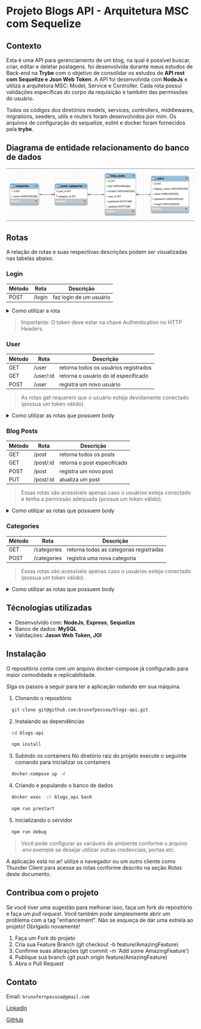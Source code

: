 # Projeto Blogs API - Arquitetura MSC com Sequelize

## Contexto
Esta é uma API para gerenciamento de um blog, na qual é possível buscar, criar, editar e deletar postagens. foi desenvolvida durante meus estudos de Back-end na __Trybe__ com o objetivo de consolidar os estudos de __API rest com Sequelize e Json Web Token__. A API foi desenvolvida com __NodeJs__ e utiliza a arquitetura MSC: Model, Service e Controller. Cada rota possui validações específicas do corpo da requisição e também das permissões do usuário.

Todos os códigos dos diretórios models, services, controllers, middlewares, migrations, seeders, utils e routers foram desenvolvidos por mim. Os arquivos de configuração do sequelize, eslint e docker foram fornecidos pela __trybe__.

## Diagrama de entidade relacionamento do banco de dados

![diagrama entidade relacionamento](./images/diagrama-er.png)

## Rotas

A relação de rotas e suas respectivas descrições podem ser visualizadas nas tabelas abaixo.

### Login
|Método|Rota|Descrição|
|-|-|-|
|POST|/login|faz login de um usuário|

<details>
<summary>Como utilizar a rota</summary>

1. Login de um usuário já cadastrado

  - O corpo da requisição deverá seguir o formato abaixo:
  
  ```js
  {
    "email": "lewishamilton@gmail.com",
    "password": "123456"
  }
  ```

  - Caso não haja erro de validação o retorno deve ser um json web token.
  ```js
  {
    "token": "eyJhbGciOiJIUzI1NiIsInR5cCI6IkpXVCJ9.eyJwYXlsb2FkIjp7ImlkIjo1LCJkaXNwbGF5TmFtZSI6InVzdWFyaW8gZGUgdGVzdGUiLCJlbWFpbCI6InRlc3RlQGVtYWlsLmNvbSIsImltYWdlIjoibnVsbCJ9LCJpYXQiOjE2MjAyNDQxODcsImV4cCI6MTYyMDY3NjE4N30.Roc4byj6mYakYqd9LTCozU1hd9k_Vw5IWKGL4hcCVG8"
  }
  ```
</details>

> Importante: O token deve estar na chave Authentication no HTTP Headers.

### User
|Método|Rota|Descrição|
|-|-|-|
|GET|/user|retorna todos os usuários registrados|
|GET|/user/:id|retorna o usuário do id especificado|
|POST|/user|registra um novo usuário|

> As rotas get requerem que o usuário esteja devidamente conectado (possua um token válido).

<details>
<summary>Como utilizar as rotas que possuem body</summary>

1. Registro de novo user

  - O corpo da requisição deverá seguir o formato abaixo:
  
  ```js
  {
    "displayName": "Brett Wiltshire",
    "email": "brett@email.com",
    "password": "123456",
    "image": "http://4.bp.blogspot.com/_YA50adQ-7vQ/S1gfR_6ufpI/AAAAAAAAAAk/1ErJGgRWZDg/S45/brett.png"
    // a imagem não é obrigatória
  }
  ```

  - Caso não haja erro de validação o retorno deve ser um json web token.
  ```js
  {
    "token": "eyJhbGciOiJIUzI1NiIsInR5cCI6IkpXVCJ9.eyJwYXlsb2FkIjp7ImlkIjo1LCJkaXNwbGF5TmFtZSI6InVzdWFyaW8gZGUgdGVzdGUiLCJlbWFpbCI6InRlc3RlQGVtYWlsLmNvbSIsImltYWdlIjoibnVsbCJ9LCJpYXQiOjE2MjAyNDQxODcsImV4cCI6MTYyMDY3NjE4N30.Roc4byj6mYakYqd9LTCozU1hd9k_Vw5IWKGL4hcCVG8"
  }
  ```

</details>

### Blog Posts
|Método|Rota|Descrição|
|-|-|-|
|GET|/post|retorna todos os posts|
|GET|/post/:id|retorna o post especificado|
|POST|/post|registra um novo post|
|PUT|/post/:id|atualiza um post|

> Essas rotas são acessíveis apenas caso o usuários esteja conectado e tenha a permissão adequada (possua um token válido).

<details>
<summary>Como utilizar as rotas que possuem body</summary>

1. Registro de novo post

  - O corpo da requisição deverá seguir o formato abaixo:
  
  ```js
  {
    "title": "Latest updates, August 1st",
    "content": "The whole text for the blog post goes here in this key",
    "categoryIds": [1, 2]
  }
  ```

  - Caso não haja erro de validação o resultado esperado deve ser algo como:
  ```js
  {
    "id": 3,
    "title": "Latest updates, August 1st",
    "content": "The whole text for the blog post goes here in this key",
    "userId": 1,
    "updated": "2022-05-18T18:00:01.196Z",
    "published": "2022-05-18T18:00:01.196Z"
  }
  ```

2. Atualização de post
  - O corpo da requisição deverá seguir o formato abaixo:
  
  ```js
  {
    "title": "Latest updates, August 1st",
    "content": "The whole text for the blog post goes here in this key"
  }
  ```

  - Caso não haja erro de validação o resultado esperado deve ser algo como:

  ```js
  {
    "id": 3,
    "title": "Latest updates, August 1st",
    "content": "The whole text for the blog post goes here in this key",
    "userId": 1,
    "published": "2022-05-18T18:00:01.000Z",
    "updated": "2022-05-18T18:07:32.000Z",
    "user": {
      "id": 1,
      "displayName": "Lewis Hamilton",
      "email": "lewishamilton@gmail.com",
      "image": "https://upload.wikimedia.org/wikipedia/commons/1/18/Lewis_Hamilton_2016_Malaysia_2.jpg"
    },
    "categories": [
      {
        "id": 1,
        "name": "Inovação"
      },
      {
        "id": 2,
        "name": "Escola"
      }
    ]
  }
  ```
</details>

### Categories
|Método|Rota|Descrição|
|-|-|-|
|GET|/categories|retorna todas as categorias registradas|
|POST|/categories|registra uma nova categoria|

> Essas rotas são acessíveis apenas caso o usuários esteja conectado (possua um token válido).

<details>
<summary>Como utilizar as rotas que possuem body</summary>

1. Registro de nova categoria

  - O corpo da requisição deverá seguir o formato abaixo:
  
  ```js
  {
    "name": "Typescript"
  }
  ```

  - Caso não haja erro de validação o retorno deve ser:
  ```js
  {
    "id": 3,
    "name": "Typescript"
  }
  ```

</details>

## Técnologias utilizadas
- Desenvolvido com: __NodeJs__, __Express__, __Sequelize__
- Banco de dados: __MySQL__
- Validações: __Jason Web Token, JOI__

## Instalação

O repositório conta com um arquivo docker-compose já configurado para maior comodidade e replicabilidade.

Siga os passos a seguir para ter a aplicação rodando em sua máquina.

1. Clonando o repositório
  ```sh
    git clone git@github.com:brunofpessoa/blogs-api.git
  ```
2. Instalando as dependências
  ```sh
    cd blogs-api
  ```
  ```sh
    npm install
  ```
3. Subindo os containers
No diretório raiz do projeto execute o seguinte comando para inicializar os containers
  ```sh
    docker-compose up -d
  ```
4. Criando e populando o banco de dados
  ```sh
    docker exec -it blogs_api bash
  ```
  ```sh
    npm run prestart
  ```
5. Inicializando o servidor
  ``` sh
    npm run debug
  ```
> Você pode configurar as variáveis de ambiente conforme o arquivo .env.exemple se desejar utilizar outras credenciais, portas etc.

A aplicação está no ar! utilize o navegador ou um outro cliente como Thunder Client para acesse as rotas conforme descrito na seção _Rotas_ deste documento.

## Contribua com o projeto
Se você tiver uma sugestão para melhorar isso, faça um fork do repositório e faça um _pull request_. Você também pode simplesmente abrir um problema com a tag "enhancement". Não se esqueça de dar uma estrela ao projeto! Obrigado novamente!

1. Faça um Fork do projeto
2. Cria sua Feature Branch (git checkout -b feature/AmazingFeature)
3. Confirme suas alterações (git commit -m 'Add some AmazingFeature')
4. Publique sua branch (git push origin feature/AmazingFeature)
5. Abra o Pull Request

## Contato

Email: `brunofernpessoa@gmail.com`

[LinkedIn](https://www.linkedin.com/in/brunofpessoa/)

[GitHub](https://github.com/brunofpessoa/)